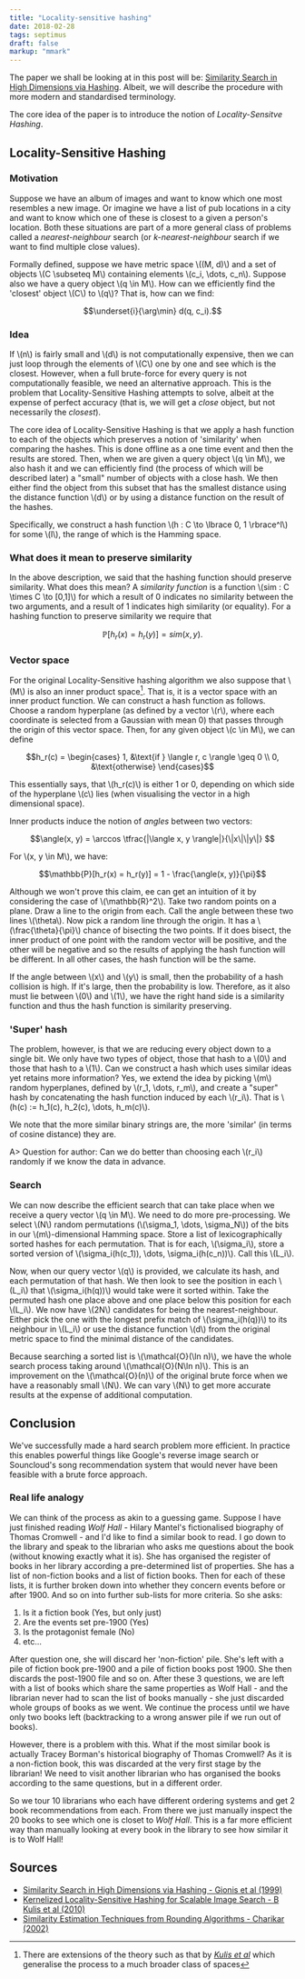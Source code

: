 ```yaml
---
title: "Locality-sensitive hashing"
date: 2018-02-28
tags: septimus
draft: false
markup: "mmark"
---
```


The paper we shall be looking at in this post will be: [Similarity Search in High Dimensions via Hashing](http://www.vldb.org/conf/1999/P49.pdf). Albeit, we will describe the procedure with more modern and standardised  terminology.

The core idea of the paper is to introduce the notion of _Locality-Sensitve Hashing_.

## Locality-Sensitive Hashing

### Motivation
Suppose we have an album of images and want to know which one most resembles a new image. Or imagine we have a list of pub locations in a city and want to know which one of these is closest to a given a person's location. Both these situations are part of a more general class of problems called a _nearest-neighbour_ search (or _k-nearest-neighbour_ search if we want to find multiple close values).

Formally defined, suppose we have metric space \\((M, d)\\) and a set of objects \\(C \subseteq M\\) containing elements \\(c_i, \dots, c_n\\). Suppose also we have a query object \\(q \in M\\). How can we efficiently find the 'closest' object \\(C\\) to \\(q\\)? That is, how can we find:

$$\underset{i}{\arg\min} d(q, c_i).$$

### Idea
If \\(n\\) is fairly small and \\(d\\) is not computationally expensive, then we can just loop through the elements of \\(C\\) one by one and see which is the closest. However, when a full brute-force for every query is not computationally feasible, we need an alternative approach. This is the problem that Locality-Sensitive Hashing attempts to solve, albeit at the expense of perfect accuracy (that is, we will get a _close_ object, but not necessarily the _closest_).

The core idea of Locality-Sensitive Hashing is that we apply a hash function to each of the objects which preserves a notion of 'similarity' when comparing the hashes. This is done offline as a one time event and then the results are stored. Then, when we are given a query object \\(q \in M\\), we also hash it and we can efficiently find (the process of which will be described later) a "small" number of objects with a close hash. We then either find the object from this subset that has the smallest distance using the distance function \\(d\\) or by using a distance function on the result of the hashes.

Specifically, we construct a hash function \\(h : C \to \lbrace 0, 1 \rbrace^l\\) for some \\(l\\), the range of which is the Hamming space.  

### What does it mean to preserve similarity
In the above description, we said that the hashing function should preserve similarity. What does this mean? A _similarity function_ is a function \\(sim : C \times C \to [0,1]\\) for which a result of 0 indicates no similarity between the two arguments, and a result of 1 indicates high similarity (or equality). For a hashing function to preserve similarity we require that

$$\mathbb{P}[h_r(x) = h_r(y)] = sim(x, y).$$


### Vector space
For the original Locality-Sensitive hashing algorithm we also suppose that \\(M\\) is also an inner product space[^1]. That is, it is a vector space with an inner product function. We can construct a hash function as follows. Choose a random hyperplane (as defined by a vector \\(r\\), where each coordinate is selected from a Gaussian with mean 0) that passes through the origin of this vector space. Then, for any given object \\(c \in M\\), we can define

$$h_r(c) = \begin{cases}
   1, &\text{if } \langle r, c \rangle \geq 0   \\
   0, &\text{otherwise}
\end{cases}$$

This essentially says, that \\(h_r(c)\\) is either 1 or 0, depending on which side of the hyperplane \\(c\\) lies (when visualising the vector in a high dimensional space).

Inner products induce the notion of _angles_ between two vectors:

$$\angle(x, y) = \arccos \tfrac{|\langle x, y \rangle|}{\|x\|\|y\|} $$

For \\(x, y \in M\\), we have:

$$\mathbb{P}[h_r(x) = h_r(y)] = 1 - \frac{\angle(x, y)}{\pi}$$

Although we won't prove this claim, ee can get an intuition of it by considering the case of \\(\mathbb{R}^2\\). Take two random points on a plane. Draw a line to the origin from each. Call the angle between these two lines \\(\theta\\). Now pick a random line through the origin. It has a \\(\frac{\theta}{\pi}\\) chance of bisecting the two points. If it does bisect, the inner product of one point with the random vector will be positive, and the other will be negative and so the results of  applying the hash function will be different. In all other cases, the hash function will be the same.

If the angle between \\(x\\) and \\(y\\) is small, then the probability of a hash collision is high. If it's large, then the probability is low. Therefore, as it also must lie between \\(0\\) and \\(1\\), we have the right hand side is a similarity function and thus the hash function is similarity preserving.

### 'Super' hash

The problem, however, is that we are reducing every object down to a single bit. We only have two types of object, those that hash to a \\(0\\) and those that hash to a \\(1\\). Can we construct a hash which uses similar ideas yet retains more information? Yes, we extend the idea by picking \\(m\\) random hyperplanes, defined by \\(r_1, \dots, r_m\\), and create a "super" hash by concatenating the hash function induced by each \\(r_i\\). That is \\(h(c) := h_1(c), h_2(c), \dots, h_m(c)\\).

We note that the more similar binary strings are, the more 'similar' (in terms of cosine distance) they are.

A> Question for author: Can we do better than choosing each \\(r_i\\) randomly if we know the data in advance.

### Search
We can now describe the efficient search that can take place when we receive a query vector \\(q \in M\\). We need to do more pre-processing. We select \\(N\\) random permutations (\\(\sigma_1, \dots, \sigma_N\\)) of the bits in our \\(m\\)-dimensional Hamming space. Store a list of lexicographically sorted hashes for each permutation. That is for each, \\(\sigma_i\\), store a sorted version of \\(\sigma_i(h(c_1)), \dots, \sigma_i(h(c_n))\\). Call this \\(L_i\\).

Now, when our query vector \\(q\\) is provided, we calculate its hash, and each permutation of that hash. We then look to see the position in each \\(L_i\\) that \\(\sigma_i(h(q))\\) would take were it sorted within. Take the permuted hash one place above and one place below this position for each \\(L_i\\). We now have \\(2N\\) candidates for being the nearest-neighbour. Either pick the one with the longest prefix match of \\(\sigma_i(h(q))\\) to its neighbour in \\(L_i\\) or use the distance function \\(d\\) from the original metric space to find the minimal distance of the candidates.

Because searching a sorted list is \\(\mathcal{O}(\ln n)\\), we have the whole search process taking around \\(\mathcal{O}(N\ln n)\\). This is an improvement on the \\(\mathcal{O}(n)\\) of the original brute force when we have a reasonably small \\(N\\). We can vary \\(N\\) to get more accurate results at the expense of additional computation.


## Conclusion

We've successfully made a hard search problem more efficient. In practice this enables powerful things like Google's reverse image search or Souncloud's song recommendation system that would never have been feasible with a brute force approach.

### Real life analogy
We can think of the process as akin to a guessing game. Suppose I have just finished reading _Wolf Hall_ - Hilary Mantel's fictionalised biography of Thomas Cromwell - and I'd like to find a similar book to read. I go down to the library and speak to the librarian who asks me questions about the book (without knowing exactly what it is). She has organised the register of books in her library according a pre-determined list of properties. She has a list of non-fiction books and a list of fiction books. Then for each of these lists, it is further broken down into whether they concern events before or after 1900. And so on into further sub-lists for more criteria. So she asks:
1. Is it a fiction book (Yes, but only just)
2. Are the events set pre-1900 (Yes)
3. Is the protagonist female (No)
4. etc...

After question one, she will discard her 'non-fiction' pile. She's left with a pile of fiction book pre-1900 and a pile of fiction books post 1900. She then discards the post-1900 file and so on. After these 3 questions, we are left with a list of books which share the same properties as Wolf Hall - and the librarian never had to scan the list of books manually - she just discarded whole groups of books as we went. We continue the process until we have only two books left (backtracking to a wrong answer pile if we run out of books).

However, there is a problem with this. What if the most similar book is actually Tracey Borman's historical biography of Thomas Cromwell? As it is a non-fiction book, this was discarded at the very first stage by the librarian! We need to visit another librarian who has organised the books according to the same questions, but in a different order.

So we tour 10 librarians who each have different ordering systems and get 2 book recommendations from each. From there we just manually inspect the 20 books to see which one is closet to _Wolf Hall_. This is a far more efficient way than manually looking at every book in the library to see how similar it is to Wolf Hall!



## Sources

- [Similarity Search in High Dimensions via Hashing - Gionis et al (1999)](http://www.vldb.org/conf/1999/P49.pdf)
- [Kernelized Locality-Sensitive Hashing for Scalable Image Search - B Kulis et al (2010)](http://www.cs.utexas.edu/~grauman/papers/iccv2009_klsh.pdf)
- [Similarity Estimation Techniques from Rounding
Algorithms - Charikar (2002)](https://www.cs.princeton.edu/courses/archive/spr04/cos598B/bib/CharikarEstim.pdf)


[^1]: There are extensions of the theory such as that by [_Kulis et al_](http://www.cs.utexas.edu/~grauman/papers/iccv2009_klsh.pdf) which generalise the process to a much broader class of spaces
